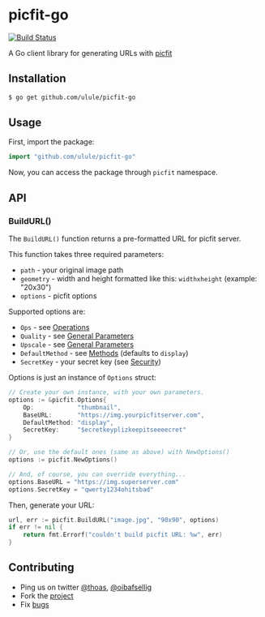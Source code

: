 # picfit-go

[![Build Status](https://travis-ci.org/ulule/picfit-go.svg)](https://travis-ci.org/ulule/picfit-go)

A Go client library for generating URLs with [picfit](https://github.com/thoas/picfit)

## Installation

```bash
$ go get github.com/ulule/picfit-go
```

## Usage

First, import the package:

```go
import "github.com/ulule/picfit-go"
```

Now, you can access the package through `picfit` namespace.

## API

### BuildURL()

The `BuildURL()` function returns a pre-formatted URL for picfit server.

This function takes three required parameters:

* `path` - your original image path
* `geometry` - width and height formatted like this: `widthxheight` (example: "20x30")
* `options` - picfit options

Supported options are:

* `Ops` - see [Operations](https://github.com/thoas/picfit#operations)
* `Quality` - see [General Parameters](https://github.com/thoas/picfit#general-parameters)
* `Upscale` - see [General Parameters](https://github.com/thoas/picfit#general-parameters)
* `DefaultMethod` - see [Methods](https://github.com/thoas/picfit#methods) (defaults to `display`)
* `SecretKey` - your secret key (see [Security](https://github.com/thoas/picfit#security))

Options is just an instance of `Options` struct:

```go
// Create your own instance, with your own parameters.
options := &picfit.Options{
	Op:            "thumbnail",
	BaseURL:       "https://img.yourpicfitserver.com",
	DefaultMethod: "display",
	SecretKey:     "$ecretkeyplizkeepitseeeecret"
}

// Or, use the default ones (same as above) with NewOptions()
options := picfit.NewOptions()

// And, of course, you can override everything...
options.BaseURL = "https://img.superserver.com"
options.SecretKey = "qwerty1234ohitsbad"
```

Then, generate your URL:

```go
url, err := picfit.BuildURL("image.jpg", "90x90", options)
if err != nil {
	return fmt.Errorf("couldn't build picfit URL: %w", err)
}
```

## Contributing

* Ping us on twitter [@thoas](https://twitter.com/thoas), [@oibafsellig](https://twitter.com/oibafsellig)
* Fork the [project](https://github.com/ulule/picfit-go)
* Fix [bugs](https://github.com/ulule/picfit-go/issues)

